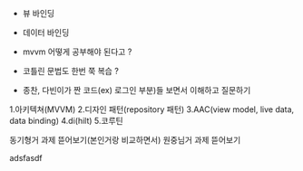 + 뷰 바인딩 
+ 데이터 바인딩

+ mvvm  어떻게 공부해야 된다고 ?
+ 코틀린 문법도 한번 쭉 복습 ?

+ 종찬, 다빈이가 짠 코드(ex) 로그인 부분)들 보면서 이해하고 질문하기 



1.아키텍쳐(MVVM)
2.디자인 패턴(repository 패턴)
3.AAC(view model, live data, data binding)
4.di(hilt)
5.코루틴





동기형거 과제 뜯어보기(본인거랑 비교하면서)
원중님거 과제 뜯어보기

adsfasdf
